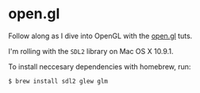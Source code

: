 open.gl
=======

Follow along as I dive into OpenGL with the [open.gl](http://open.gl) tuts.


I'm rolling with the `SDL2` library on Mac OS X 10.9.1.

To install neccesary dependencies with homebrew, run:


    $ brew install sdl2 glew glm
